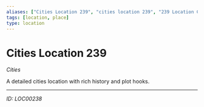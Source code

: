 ```yaml
---
aliases: ["Cities Location 239", "cities location 239", "239 Location Cities"]
tags: [location, place]
type: location
---
```


# Cities Location 239

*Cities*

A detailed cities location with rich history and plot hooks.

---
*ID: LOC00238*